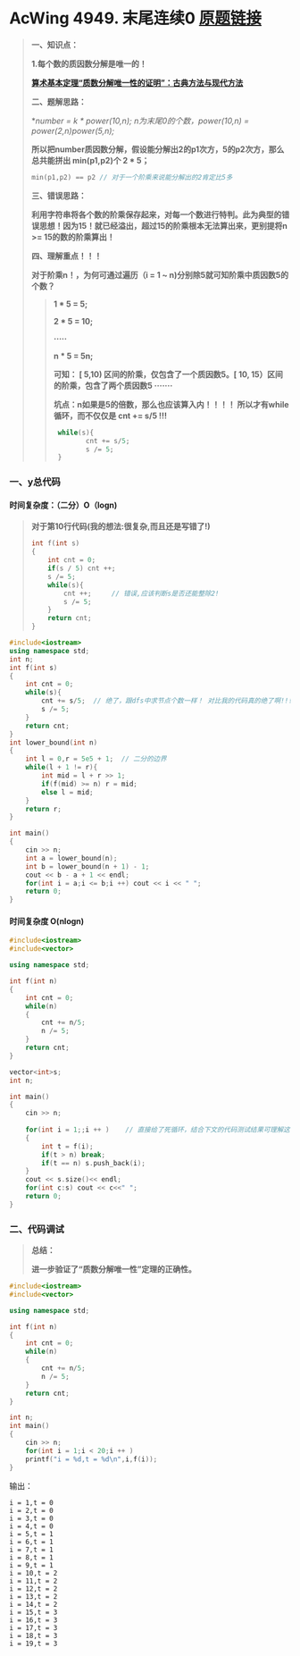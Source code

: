 # AcWing 4949. 末尾连续0   [原题链接](https://www.acwing.com/problem/content/4952/)

> **一、知识点：**
>
> **1.每个数的质因数分解是唯一的！**
>
> **[算术基本定理“质数分解唯一性的证明”：古典方法与现代方法](https://blog.csdn.net/lijil168/article/details/68185549)**
>
> **二、题解思路：**
>
> **number = k * power(10,n); n为末尾0的个数，power(10,n) = power(2,n)*power(5,n);**
>
> **所以把number质因数分解，假设能分解出2的p1次方，5的p2次方，那么总共能拼出 min(p1,p2)个 2 * 5；**
>
> ```C++
> min(p1,p2) == p2 // 对于一个阶乘来说能分解出的2肯定比5多
> ```
>
> **三、错误思路：**
>
>  **利用字符串将各个数的阶乘保存起来，对每一个数进行特判。此为典型的错误思想！因为15！就已经溢出，超过15的阶乘根本无法算出来，更别提将n >= 15的数的阶乘算出！**
>
> **四、理解重点！！！**
>
> **对于阶乘n！，为何可通过遍历（i = 1 ~ n)分别除5就可知阶乘中质因数5的个数？**
>
> > **1 * 5 = 5;**
> >
> > **2 * 5 = 10;**
> >
> > **·····**
> >
> > **n * 5 = 5n;**
> >
> > **可知： [ 5,10) 区间的阶乘，仅包含了一个质因数5。[ 10, 15）区间的阶乘，包含了两个质因数5 ·······**
> >
> > **坑点：n如果是5的倍数，那么也应该算入内！！！！ 所以才有while循环，而不仅仅是 cnt += s/5 !!!**
> >
> > ```C++
> >  while(s){
> >         cnt += s/5;  
> >         s /= 5;
> >  }
> > ```

### 一、y总代码

#### 时间复杂度：（二分）O（logn)

> **对于第10行代码(我的想法:很复杂,而且还是写错了!)**
>
> ```C++
> int f(int s)
> {
>     int cnt = 0;
>     if(s / 5) cnt ++;
>     s /= 5;
>     while(s){
>         cnt ++;     // 错误,应该判断s是否还能整除2!
>         s /= 5;
>     }
>     return cnt;
> }
> ```

```C++
#include<iostream>
using namespace std;
int n;
int f(int s)
{
    int cnt = 0;
    while(s){
        cnt += s/5;  // 绝了，跟dfs中求节点个数一样！ 对比我的代码真的绝了啊!!!!
        s /= 5;
    }
    return cnt;
}
int lower_bound(int n)
{
    int l = 0,r = 5e5 + 1;  // 二分的边界
    while(l + 1 != r){
        int mid = l + r >> 1;
        if(f(mid) >= n) r = mid;
        else l = mid;
    }
    return r;
}

int main()
{
    cin >> n;
    int a = lower_bound(n);
    int b = lower_bound(n + 1) - 1;
    cout << b - a + 1 << endl;
    for(int i = a;i <= b;i ++) cout << i << " ";
    return 0;
}
```

#### 时间复杂度 O(nlogn)

```C++
#include<iostream>
#include<vector>

using namespace std;

int f(int n)
{
    int cnt = 0;
    while(n)
    {
        cnt += n/5;
        n /= 5;
    }
    return cnt;
}

vector<int>s;
int n;

int main()
{
    cin >> n;
    
    for(int i = 1;;i ++ )    // 直接给了死循环，结合下文的代码测试结果可理解这步骤的原因
    {
        int t = f(i);
        if(t > n) break;
        if(t == n) s.push_back(i);
    }
    cout << s.size()<< endl;
    for(int c:s) cout << c<<" ";
    return 0;
}
```



### 二、代码调试

> **总结：**
>
> **进一步验证了“质数分解唯一性”定理的正确性。**

```C++
#include<iostream>
#include<vector>

using namespace std;

int f(int n)
{
    int cnt = 0;
    while(n)
    {
        cnt += n/5;
        n /= 5;
    }
    return cnt;
}

int n;
int main()
{
    cin >> n;
    for(int i = 1;i < 20;i ++ )
    printf("i = %d,t = %d\n",i,f(i));
}
```

输出：

```
i = 1,t = 0
i = 2,t = 0
i = 3,t = 0
i = 4,t = 0
i = 5,t = 1
i = 6,t = 1
i = 7,t = 1
i = 8,t = 1
i = 9,t = 1
i = 10,t = 2
i = 11,t = 2
i = 12,t = 2
i = 13,t = 2
i = 14,t = 2
i = 15,t = 3
i = 16,t = 3
i = 17,t = 3
i = 18,t = 3
i = 19,t = 3
```

